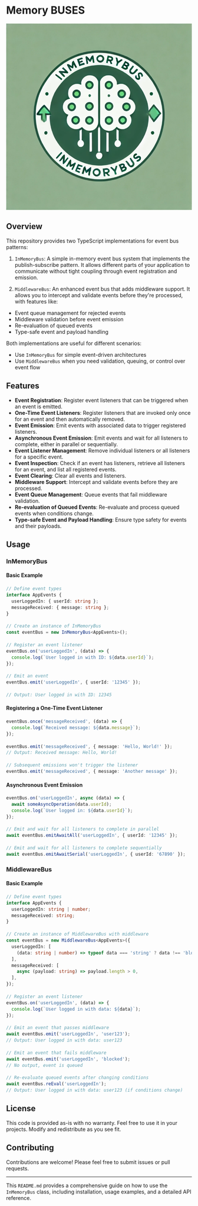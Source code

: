 # Memory BUSES

![alt text](image.png)

## Overview
This repository provides two TypeScript implementations for event bus patterns:

1. `InMemoryBus`: A simple in-memory event bus system that implements the publish-subscribe pattern. It allows different parts of your application to communicate without tight coupling through event registration and emission.

2. `MiddlewareBus`: An enhanced event bus that adds middleware support. It allows you to intercept and validate events before they're processed, with features like:
  - Event queue management for rejected events
  - Middleware validation before event emission
  - Re-evaluation of queued events
  - Type-safe event and payload handling

Both implementations are useful for different scenarios:
- Use `InMemoryBus` for simple event-driven architectures
- Use `MiddlewareBus` when you need validation, queuing, or control over event flow

## Features

- **Event Registration**: Register event listeners that can be triggered when an event is emitted.
- **One-Time Event Listeners**: Register listeners that are invoked only once for an event and then automatically removed.
- **Event Emission**: Emit events with associated data to trigger registered listeners.
- **Asynchronous Event Emission**: Emit events and wait for all listeners to complete, either in parallel or sequentially.
- **Event Listener Management**: Remove individual listeners or all listeners for a specific event.
- **Event Inspection**: Check if an event has listeners, retrieve all listeners for an event, and list all registered events.
- **Event Clearing**: Clear all events and listeners.
- **Middleware Support**: Intercept and validate events before they are processed.
- **Event Queue Management**: Queue events that fail middleware validation.
- **Re-evaluation of Queued Events**: Re-evaluate and process queued events when conditions change.
- **Type-safe Event and Payload Handling**: Ensure type safety for events and their payloads.

## Usage

### InMemoryBus

#### Basic Example

```typescript
// Define event types
interface AppEvents {
  userLoggedIn: { userId: string };
  messageReceived: { message: string };
}

// Create an instance of InMemoryBus
const eventBus = new InMemoryBus<AppEvents>();

// Register an event listener
eventBus.on('userLoggedIn', (data) => {
  console.log(`User logged in with ID: ${data.userId}`);
});

// Emit an event
eventBus.emit('userLoggedIn', { userId: '12345' });

// Output: User logged in with ID: 12345
```

#### Registering a One-Time Event Listener

```typescript
eventBus.once('messageReceived', (data) => {
  console.log(`Received message: ${data.message}`);
});

eventBus.emit('messageReceived', { message: 'Hello, World!' });
// Output: Received message: Hello, World!

// Subsequent emissions won't trigger the listener
eventBus.emit('messageReceived', { message: 'Another message' });
```

#### Asynchronous Event Emission

```typescript
eventBus.on('userLoggedIn', async (data) => {
  await someAsyncOperation(data.userId);
  console.log(`User logged in: ${data.userId}`);
});

// Emit and wait for all listeners to complete in parallel
await eventBus.emitAwaitAll('userLoggedIn', { userId: '12345' });

// Emit and wait for all listeners to complete sequentially
await eventBus.emitAwaitSerial('userLoggedIn', { userId: '67890' });
```

### MiddlewareBus

#### Basic Example

```typescript
// Define event types
interface AppEvents {
  userLoggedIn: string | number;
  messageReceived: string;
}

// Create an instance of MiddlewareBus with middleware
const eventBus = new MiddlewareBus<AppEvents>({
  userLoggedIn: [
    (data: string | number) => typeof data === 'string' ? data !== 'blocked' : data !== 0,
  ],
  messageReceived: [
    async (payload: string) => payload.length > 0,
  ],
});

// Register an event listener
eventBus.on('userLoggedIn', (data) => {
  console.log(`User logged in with data: ${data}`);
});

// Emit an event that passes middleware
await eventBus.emit('userLoggedIn', 'user123');
// Output: User logged in with data: user123

// Emit an event that fails middleware
await eventBus.emit('userLoggedIn', 'blocked');
// No output, event is queued

// Re-evaluate queued events after changing conditions
await eventBus.reEval('userLoggedIn');
// Output: User logged in with data: user123 (if conditions change)
```


## License

This code is provided as-is with no warranty. Feel free to use it in your projects. Modify and redistribute as you see fit.

## Contributing

Contributions are welcome! Please feel free to submit issues or pull requests.

---

This `README.md` provides a comprehensive guide on how to use the `InMemoryBus` class, including installation, usage examples, and a detailed API reference.
